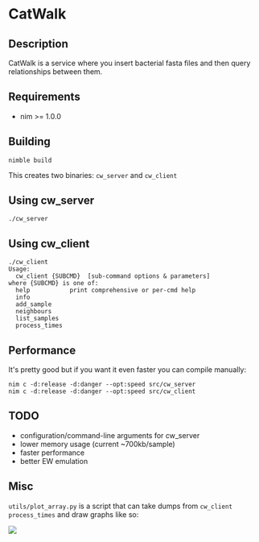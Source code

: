 # CatWalk

## Description

CatWalk is a service where you insert bacterial fasta files and then query relationships between them.

## Requirements

- nim >= 1.0.0

## Building

    nimble build

This creates two binaries: `cw_server` and `cw_client`

## Using cw_server

    ./cw_server

## Using cw_client

    ./cw_client
    Usage:
      cw_client {SUBCMD}  [sub-command options & parameters]
    where {SUBCMD} is one of:
      help           print comprehensive or per-cmd help
      info           
      add_sample     
      neighbours     
      list_samples   
      process_times  

## Performance

It's pretty good but if you want it even faster you can compile manually:

    nim c -d:release -d:danger --opt:speed src/cw_server
    nim c -d:release -d:danger --opt:speed src/cw_client

## TODO

- configuration/command-line arguments for cw_server
- lower memory usage (current ~700kb/sample)
- faster performance
- better EW emulation

## Misc

`utils/plot_array.py` is a script that can take dumps from `cw_client process_times` and draw graphs like so:

![](https://gitea.mmmoxford.uk/dvolk/catwalk/raw/branch/master/doc/perf.png)